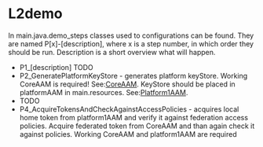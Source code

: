 # L2demo
In main.java.demo_steps classes used to configurations can be found. 
They are named P[x]-[description], where x is a step number, in which order they should be run. Description is a short overview what will happen.

* P1_[description] TODO
* P2_GeneratePlatformKeyStore - generates platform keyStore. Working CoreAAM is required! See:[CoreAAM](https://github.com/symbiote-h2020/AuthenticationAuthorizationManager/tree/L2-demo-CORE ).
KeyStore should be placed in platformAAM in main.resources. See:[Platform1AAM](https://github.com/symbiote-h2020/AuthenticationAuthorizationManager/tree/L2-demo-PLATFORM1 ).
* TODO
* P4_AcquireTokensAndCheckAgainstAccessPolicies - acquires local home token from platform1AAM and verify it against federation access policies. 
Acquire federated token from CoreAAM and than again check it against policies. Working CoreAAM and platform1AAM are required
